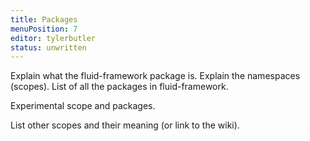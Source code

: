 ```yaml
---
title: Packages
menuPosition: 7
editor: tylerbutler
status: unwritten
---
```


Explain what the fluid-framework package is.
Explain the namespaces (scopes).
List of all the packages in fluid-framework.

Experimental scope and packages.

List other scopes and their meaning (or link to the wiki).
